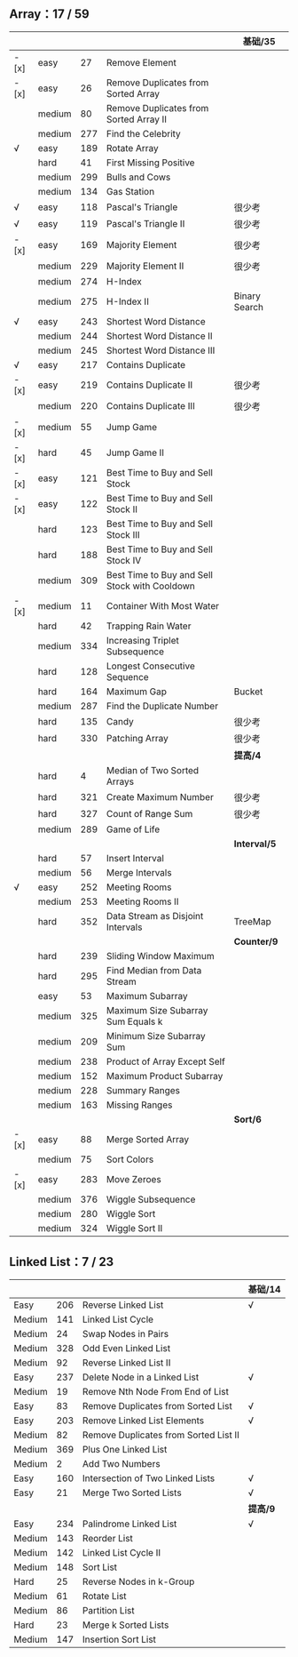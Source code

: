 
## Array：17 / 59

||  | |   | 基础/35 |
|---| --- | --- | --- | --- |
|- [x]| easy |27    |Remove Element |
|- [x]| easy |26    |Remove Duplicates from Sorted Array    |
|| medium |80   |Remove Duplicates from Sorted Array II |
|| medium |277| Find the Celebrity  |
|√| easy |189|  Rotate Array    |
|| hard |41 |First Missing Positive |
||  medium|299| Bulls and Cows  |
|| medium |134| Gas Station |
|√| easy |118|  Pascal's Triangle   |很少考|
|√| easy |119|  Pascal's Triangle II    |很少考|
|- [x]| easy|169|   Majority Element    |很少考|
|| medium |229| Majority Element II |很少考|
||  medium|274| H-Index |
|| medium |275| H-Index II  |Binary Search|
|√| easy|243|   Shortest Word Distance  |
|| medium |244| Shortest Word Distance II   |
|| medium |245| Shortest Word Distance III  |
|√| easy |217|  Contains Duplicate  |
|- [x]| easy |219|  Contains Duplicate II   |很少考|
|| medium |220| Contains Duplicate III  |很少考|
|- [x]| medium |55  |Jump Game  |
|- [x]| hard |45    |Jump Game II   |
|- [x]| easy |121|  Best Time to Buy and Sell Stock |
|- [x]| easy |122|  Best Time to Buy and Sell Stock II  |
|| hard |123|   Best Time to Buy and Sell Stock III |
|| hard |188|   Best Time to Buy and Sell Stock IV  |
||  medium|309| Best Time to Buy and Sell Stock with Cooldown   |
|- [x]| medium |11  |Container With Most Water  |
|| hard |42 |Trapping Rain Water    |
|| medium |334| Increasing Triplet Subsequence  |
|| hard |128|   Longest Consecutive Sequence    |
|| hard |164|   Maximum Gap |Bucket|
||  medium|287| Find the Duplicate Number   |
||  hard|135|   Candy   |很少考|
||  hard|330|   Patching Array  |很少考|
||  | |  | **提高/4** |
|| hard |4  |Median of Two Sorted Arrays    |
|| hard |321|   Create Maximum Number   |很少考|
|| hard |327|   Count of Range Sum  |很少考|
|| medium |289| Game of Life    |
|||     || **Interval/5** |
|| hard |57 |Insert Interval    |
|| medium |56   |Merge Intervals    |
|√| easy |252|  Meeting Rooms   |
|| medium |253| Meeting Rooms II    |
|| hard |352|   Data Stream as Disjoint Intervals   |TreeMap|
|| |      ||  **Counter/9**  |
|| hard |239|   Sliding Window Maximum  |
|| hard |295|   Find Median from Data Stream    |
|| easy |53 |Maximum Subarray   |
|| medium |325| Maximum Size Subarray Sum Equals k  |
|| medium |209| Minimum Size Subarray Sum   |
|| medium |238| Product of Array Except Self    |
|| medium |152| Maximum Product Subarray    |
|| medium |228| Summary Ranges  |
|| medium |163| Missing Ranges  |
||  |     | |  **Sort/6**  |
|- [x]| easy |88    |Merge Sorted Array |
|| medium |75   |Sort Colors    |
|- [x]| easy |283|  Move Zeroes |
|| medium |376| Wiggle Subsequence  |
|| medium |280| Wiggle Sort |
|| medium |324| Wiggle Sort II|




## Linked List：7 / 23

|     |     |     |  基础/14  |
| --- | --- | --- | --- |
| Easy |206|    Reverse Linked List|√|
| Medium |141|    Linked List Cycle|
| Medium |24  |Swap Nodes in Pairs|
| Medium |328|    Odd Even Linked List|
| Medium |92  |Reverse Linked List II|
| Easy |237|    Delete Node in a Linked List|√|
| Medium |19  |Remove Nth Node From End of List|
| Easy |83  |Remove Duplicates from Sorted List|√|
| Easy |203|    Remove Linked List Elements|√|
| Medium |82  |Remove Duplicates from Sorted List II|
| Medium |369|    Plus One Linked List|
| Medium |2   |Add Two Numbers|
| Easy |160|    Intersection of Two Linked Lists|√|
| Easy |21  |Merge Two Sorted Lists|√|
|     |     |     |  **提高/9**  |
| Easy |234|    Palindrome Linked List|√|
| Medium |143|    Reorder List|
| Medium |142|    Linked List Cycle II|
| Medium |148|    Sort List|
| Hard |25  |Reverse Nodes in k-Group|
| Medium |61  |Rotate List|
| Medium |86  |Partition List|
| Hard |23  |Merge k Sorted Lists|
| Medium |147|    Insertion Sort List|

